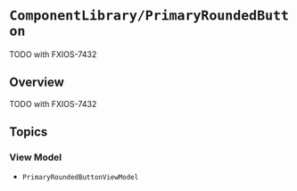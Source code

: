 # ``ComponentLibrary/PrimaryRoundedButton``

TODO with FXIOS-7432

## Overview

TODO with FXIOS-7432

## Topics

### View Model

- ``PrimaryRoundedButtonViewModel``
